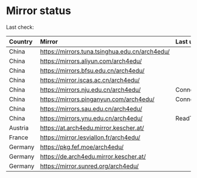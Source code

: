 <script src="./time.js"></script>
# Mirror status
Last check: <script type="text/javascript">localize(1679898272.431953);</script>

|Country|Mirror|Last update|
|:------|:-----|:----------|
|China|https://mirrors.tuna.tsinghua.edu.cn/arch4edu/|<script type="text/javascript">localize(1679855362);</script>|
|China|https://mirrors.aliyun.com/arch4edu/|<script type="text/javascript">localize(1679811761);</script>|
|China|https://mirrors.bfsu.edu.cn/arch4edu/|<script type="text/javascript">localize(1679855362);</script>|
|China|https://mirror.iscas.ac.cn/arch4edu/|<script type="text/javascript">localize(1679855362);</script>|
|China|https://mirrors.nju.edu.cn/arch4edu/|ConnectTimeout|
|China|https://mirrors.pinganyun.com/arch4edu/|ConnectionError|
|China|https://mirrors.sau.edu.cn/arch4edu/|<script type="text/javascript">localize(1673850842);</script>|
|China|https://mirrors.ynu.edu.cn/arch4edu/|ReadTimeout|
|Austria|https://at.arch4edu.mirror.kescher.at/|<script type="text/javascript">localize(1679855362);</script>|
|France|https://mirror.lesviallon.fr/arch4edu/|<script type="text/javascript">localize(1679855362);</script>|
|Germany|https://pkg.fef.moe/arch4edu/|<script type="text/javascript">localize(1679855362);</script>|
|Germany|https://de.arch4edu.mirror.kescher.at/|<script type="text/javascript">localize(1679855362);</script>|
|Germany|https://mirror.sunred.org/arch4edu/|<script type="text/javascript">localize(1679855362);</script>|

<script src="./tablefilter/tablefilter.js"></script>
<script src="./table.js"></script>